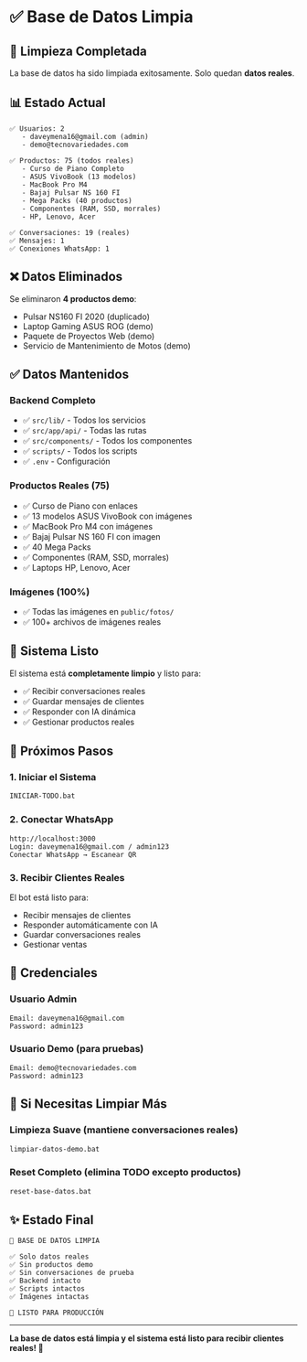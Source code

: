 # ✅ Base de Datos Limpia

## 🎉 Limpieza Completada

La base de datos ha sido limpiada exitosamente. Solo quedan **datos reales**.

## 📊 Estado Actual

```
✅ Usuarios: 2
   - daveymena16@gmail.com (admin)
   - demo@tecnovariedades.com

✅ Productos: 75 (todos reales)
   - Curso de Piano Completo
   - ASUS VivoBook (13 modelos)
   - MacBook Pro M4
   - Bajaj Pulsar NS 160 FI
   - Mega Packs (40 productos)
   - Componentes (RAM, SSD, morrales)
   - HP, Lenovo, Acer

✅ Conversaciones: 19 (reales)
✅ Mensajes: 1
✅ Conexiones WhatsApp: 1
```

## ❌ Datos Eliminados

Se eliminaron **4 productos demo**:
- Pulsar NS160 FI 2020 (duplicado)
- Laptop Gaming ASUS ROG (demo)
- Paquete de Proyectos Web (demo)
- Servicio de Mantenimiento de Motos (demo)

## ✅ Datos Mantenidos

### Backend Completo
- ✅ `src/lib/` - Todos los servicios
- ✅ `src/app/api/` - Todas las rutas
- ✅ `src/components/` - Todos los componentes
- ✅ `scripts/` - Todos los scripts
- ✅ `.env` - Configuración

### Productos Reales (75)
- ✅ Curso de Piano con enlaces
- ✅ 13 modelos ASUS VivoBook con imágenes
- ✅ MacBook Pro M4 con imágenes
- ✅ Bajaj Pulsar NS 160 FI con imagen
- ✅ 40 Mega Packs
- ✅ Componentes (RAM, SSD, morrales)
- ✅ Laptops HP, Lenovo, Acer

### Imágenes (100%)
- ✅ Todas las imágenes en `public/fotos/`
- ✅ 100+ archivos de imágenes reales

## 🚀 Sistema Listo

El sistema está **completamente limpio** y listo para:
- ✅ Recibir conversaciones reales
- ✅ Guardar mensajes de clientes
- ✅ Responder con IA dinámica
- ✅ Gestionar productos reales

## 🎯 Próximos Pasos

### 1. Iniciar el Sistema
```bash
INICIAR-TODO.bat
```

### 2. Conectar WhatsApp
```
http://localhost:3000
Login: daveymena16@gmail.com / admin123
Conectar WhatsApp → Escanear QR
```

### 3. Recibir Clientes Reales
El bot está listo para:
- Recibir mensajes de clientes
- Responder automáticamente con IA
- Guardar conversaciones reales
- Gestionar ventas

## 📝 Credenciales

### Usuario Admin
```
Email: daveymena16@gmail.com
Password: admin123
```

### Usuario Demo (para pruebas)
```
Email: demo@tecnovariedades.com
Password: admin123
```

## 🔄 Si Necesitas Limpiar Más

### Limpieza Suave (mantiene conversaciones reales)
```bash
limpiar-datos-demo.bat
```

### Reset Completo (elimina TODO excepto productos)
```bash
reset-base-datos.bat
```

## ✨ Estado Final

```
🎉 BASE DE DATOS LIMPIA

✅ Solo datos reales
✅ Sin productos demo
✅ Sin conversaciones de prueba
✅ Backend intacto
✅ Scripts intactos
✅ Imágenes intactas

🚀 LISTO PARA PRODUCCIÓN
```

---

**La base de datos está limpia y el sistema está listo para recibir clientes reales! 🎉**
